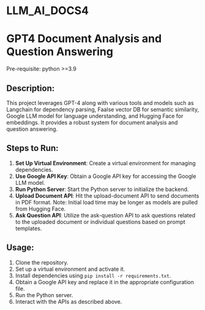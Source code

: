 # LLM_AI_DOCS4

# GPT4 Document Analysis and Question Answering

Pre-requisite:
python >=3.9

## Description:
This project leverages GPT-4 along with various tools and models such as Langchain for dependency parsing, FaaIse vector DB for semantic similarity, Google LLM model for language understanding, and Hugging Face for embeddings. It provides a robust system for document analysis and question answering.

## Steps to Run:
1. **Set Up Virtual Environment**: Create a virtual environment for managing dependencies.
2. **Use Google API Key**: Obtain a Google API key for accessing the Google LLM model.
3. **Run Python Server**: Start the Python server to initialize the backend.
4. **Upload Document API**: Hit the upload-document API to send documents in PDF format. Note: Initial load time may be longer as models are pulled from Hugging Face.
5. **Ask Question API**: Utilize the ask-question API to ask questions related to the uploaded document or individual questions based on prompt templates.

## Usage:
1. Clone the repository.
2. Set up a virtual environment and activate it.
3. Install dependencies using `pip install -r requirements.txt`.
4. Obtain a Google API key and replace it in the appropriate configuration file.
5. Run the Python server.
6. Interact with the APIs as described above.


